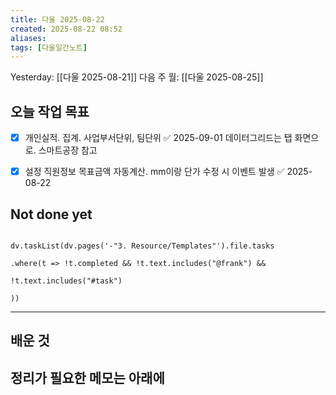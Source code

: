 ```yaml
---
title: 다울 2025-08-22
created: 2025-08-22 08:52
aliases: 
tags: [다울일간노트]
---
```



Yesterday: [[다울 2025-08-21]] 
다음 주 월: [[다울 2025-08-25]] 



## 오늘 작업 목표
- [x] 개인실적. 집계. 사업부서단위, 팀단위 ✅ 2025-09-01
      데이터그리드는 탭 화면으로. 스마트공장 참고
- [x] 설정 직원정보 목표금액 자동계산. mm이랑 단가 수정 시 이벤트 발생 ✅ 2025-08-22



## Not done yet

```dataviewjs

dv.taskList(dv.pages('-"3. Resource/Templates"').file.tasks

.where(t => !t.completed && !t.text.includes("@frank") &&

!t.text.includes("#task")

))

```

---

## 배운 것




## 정리가 필요한 메모는 아래에



